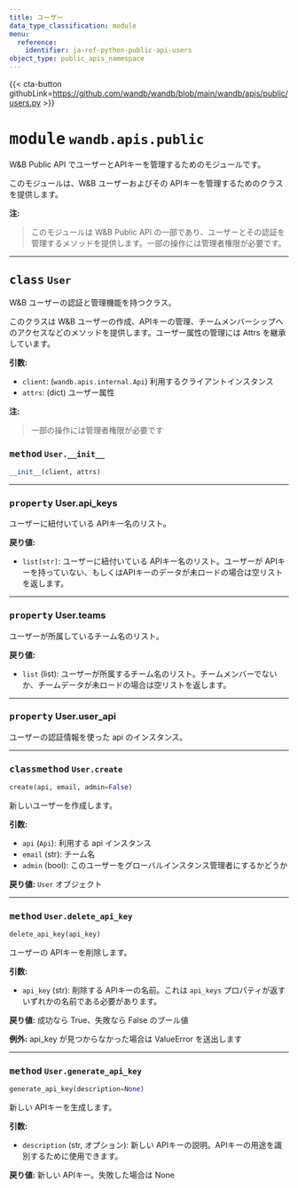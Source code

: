 ```yaml
---
title: ユーザー
data_type_classification: module
menu:
  reference:
    identifier: ja-ref-python-public-api-users
object_type: public_apis_namespace
---
```


{{< cta-button githubLink=https://github.com/wandb/wandb/blob/main/wandb/apis/public/users.py >}}




# <kbd>module</kbd> `wandb.apis.public`
W&B Public API でユーザーとAPIキーを管理するためのモジュールです。

このモジュールは、W&B ユーザーおよびその APIキーを管理するためのクラスを提供します。



**注:**

> このモジュールは W&B Public API の一部であり、ユーザーとその認証を管理するメソッドを提供します。一部の操作には管理者権限が必要です。



---

## <kbd>class</kbd> `User`
W&B ユーザーの認証と管理機能を持つクラス。

このクラスは W&B ユーザーの作成、APIキーの管理、チームメンバーシップへのアクセスなどのメソッドを提供します。ユーザー属性の管理には Attrs を継承しています。



**引数:**
 
 - `client`:  (`wandb.apis.internal.Api`) 利用するクライアントインスタンス
 - `attrs`:  (dict) ユーザー属性



**注:**

> 一部の操作には管理者権限が必要です

### <kbd>method</kbd> `User.__init__`

```python
__init__(client, attrs)
```
<!--
初期化メソッドです。
-->



---

### <kbd>property</kbd> User.api_keys

ユーザーに紐付いている APIキー名のリスト。



**戻り値:**
 
 - `list[str]`:  ユーザーに紐付いている APIキー名のリスト。ユーザーが APIキーを持っていない、もしくはAPIキーのデータが未ロードの場合は空リストを返します。

---

### <kbd>property</kbd> User.teams

ユーザーが所属しているチーム名のリスト。



**戻り値:**
 
 - `list` (list):  ユーザーが所属するチーム名のリスト。チームメンバーでないか、チームデータが未ロードの場合は空リストを返します。

---

### <kbd>property</kbd> User.user_api

ユーザーの認証情報を使った api のインスタンス。



---

### <kbd>classmethod</kbd> `User.create`

```python
create(api, email, admin=False)
```

新しいユーザーを作成します。



**引数:**
 
 - `api` (`Api`):  利用する api インスタンス
 - `email` (str):  チーム名
 - `admin` (bool):  このユーザーをグローバルインスタンス管理者にするかどうか



**戻り値:**
 `User` オブジェクト

---

### <kbd>method</kbd> `User.delete_api_key`

```python
delete_api_key(api_key)
```

ユーザーの APIキーを削除します。



**引数:**
 
 - `api_key` (str):  削除する APIキーの名前。これは `api_keys` プロパティが返すいずれかの名前である必要があります。



**戻り値:**
 成功なら True、失敗なら False のブール値



**例外:**
 api_key が見つからなかった場合は ValueError を送出します

---

### <kbd>method</kbd> `User.generate_api_key`

```python
generate_api_key(description=None)
```

新しい APIキーを生成します。



**引数:**
 
 - `description` (str, オプション):  新しい APIキーの説明。APIキーの用途を識別するために使用できます。



**戻り値:**
 新しい APIキー。失敗した場合は None
